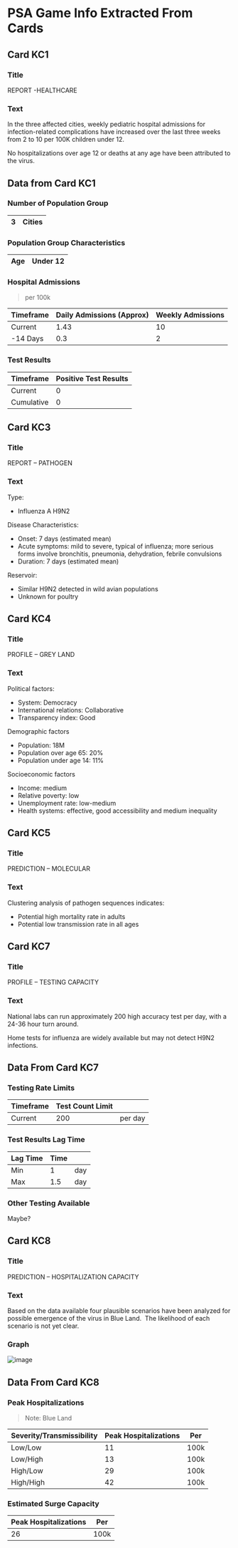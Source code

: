 # PSA Game Info Extracted From Cards

## Card KC1

### Title
REPORT -HEALTHCARE

### Text

In the three affected cities, weekly pediatric hospital admissions for infection-related complications have increased over the last three weeks from 2 to 10 per 100K children under 12.

No hospitalizations over age 12 or deaths at any age have been attributed to the virus.

## Data from Card KC1

### Number of Population Group

| 3 | Cities |
|---|--------|

### Population Group Characteristics

| Age | Under 12 |
|-----|----------|

### Hospital Admissions

> per 100k

| Timeframe | Daily Admissions (Approx) | Weekly Admissions |
|-----------|---------------------------|-------------------|
| Current   | 1.43                      | 10                |
| -14 Days  | 0.3                       | 2                 |

### Test Results

| Timeframe  | Positive Test Results |
|------------|-----------------------|
| Current    | 0                     |
| Cumulative | 0                     |

## Card KC3

### Title

REPORT – PATHOGEN 

### Text
Type:
- Influenza A H9N2

Disease Characteristics:
- Onset: 7 days (estimated mean)
- Acute symptoms: mild to severe, typical of influenza; more serious forms involve bronchitis, pneumonia, dehydration, febrile convulsions
- Duration: 7 days (estimated mean)

Reservoir: 
- Similar H9N2 detected in wild avian populations
- Unknown for poultry

## Card KC4

### Title

PROFILE – GREY LAND

### Text

Political factors:
- System: Democracy
- International relations: Collaborative
- Transparency index: Good

Demographic factors
- Population: 18M
- Population over age 65: 20%
- Population under age 14: 11%

Socioeconomic factors 
- Income: medium
- Relative poverty: low
- Unemployment rate: low-medium
- Health systems:  effective, good accessibility and medium inequality


## Card KC5

### Title

PREDICTION – MOLECULAR

### Text

Clustering analysis of pathogen sequences indicates: 
- Potential high mortality rate in adults 
- Potential low transmission rate in all ages


## Card KC7

### Title

PROFILE – TESTING CAPACITY

### Text

National labs can run approximately 200 high accuracy test per day, with a 24-36 hour turn around. 

Home tests for influenza are widely available but may not detect H9N2 infections.

## Data From Card KC7

### Testing Rate Limits

| Timeframe | Test Count Limit |         |
|-----------|------------------|---------|
| Current   | 200              | per day |

### Test Results Lag Time

| Lag Time | Time |     |
|----------|------|-----|
| Min      | 1    | day |
| Max      | 1.5  | day |

### Other Testing Available

Maybe?

## Card KC8

### Title

PREDICTION – HOSPITALIZATION CAPACITY

### Text

Based on the data available four plausible scenarios have been analyzed for possible emergence of the virus in Blue Land.  The likelihood of each scenario is not yet clear.

### Graph

![image](https://user-images.githubusercontent.com/57882845/188958265-d91d1248-d231-41a9-9be5-29d045d495d1.png)

## Data From Card KC8

### Peak Hospitalizations

> Note: Blue Land

| Severity/Transmissibility | Peak Hospitalizations | Per  |
|---------------------------|-----------------------|------|
| Low/Low                   | 11                    | 100k |
| Low/High                  | 13                    | 100k |
| High/Low                  | 29                    | 100k |
| High/High                 | 42                    | 100k |

### Estimated Surge Capacity

| Peak Hospitalizations | Per  |
|-----------------------|------|
| 26                    | 100k |

